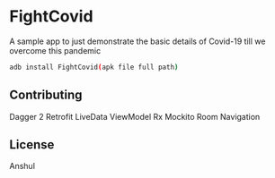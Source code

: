 # FightCovid

A sample app to just demonstrate the basic details of Covid-19 till we overcome this pandemic


```bash
adb install FightCovid(apk file full path)
```

## Contributing
Dagger 2
Retrofit
LiveData
ViewModel
Rx
Mockito
Room
Navigation


## License
Anshul
